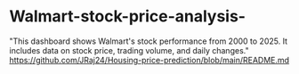 # Walmart-stock-price-analysis-
"This dashboard shows Walmart's stock performance from 2000 to 2025. It includes data on stock price, trading volume, and daily changes."
https://github.com/JRaj24/Housing-price-prediction/blob/main/README.md
